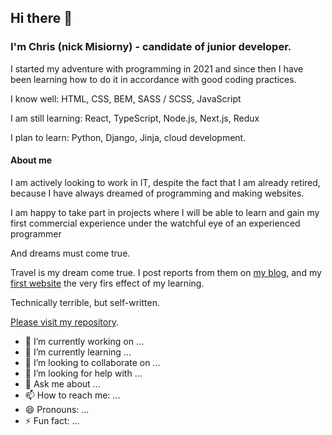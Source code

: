## Hi there 👋

### I'm Chris (nick Misiorny)  -  candidate of junior developer. 

I started my adventure with programming in 2021 and since then I have been learning how to do it in accordance with good coding practices.

I know well:
HTML, CSS, BEM, SASS / SCSS, JavaScript

I am still learning:
React, TypeScript, Node.js, Next.js, Redux

I plan to learn:
Python, Django, Jinja, cloud development.

#### About me

I am actively looking to work in IT, despite the fact that I am already retired, because I have always dreamed of programming and making websites.

I am happy to take part in projects where I will be able to learn and gain my first commercial experience under the watchful eye of an experienced programmer

And dreams must come true.

Travel is my dream come true.
I post reports from them on [my blog](https://www.facebook.com/AfrykaDzikaMisiornego), and my [first website](https://afrykadzika.pl/) the very firs effect of my learning.

Technically terrible, but self-written.

[Please visit my repository](https://github.com/Misiorny?tab=repositories).


- 🔭 I’m currently working on ...
- 🌱 I’m currently learning ...
- 👯 I’m looking to collaborate on ...
- 🤔 I’m looking for help with ...
- 💬 Ask me about ...
- 📫 How to reach me: ...
- 😄 Pronouns: ...
- ⚡ Fun fact: ...

